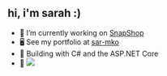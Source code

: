 ## hi, i'm sarah :) 
- 📓 I’m currently working on [SnapShop](https://github.com/the-collab-lab/tcl-76-smart-shopping-list)
- 🖥️ See my portfolio at [sar-mko](https://sarah-meko.netlify.app)
- 🌱 Building with C# and the ASP.NET Core
- 🤺 <img src="https://www.codewars.com/users/sarah-m/badges/small">

